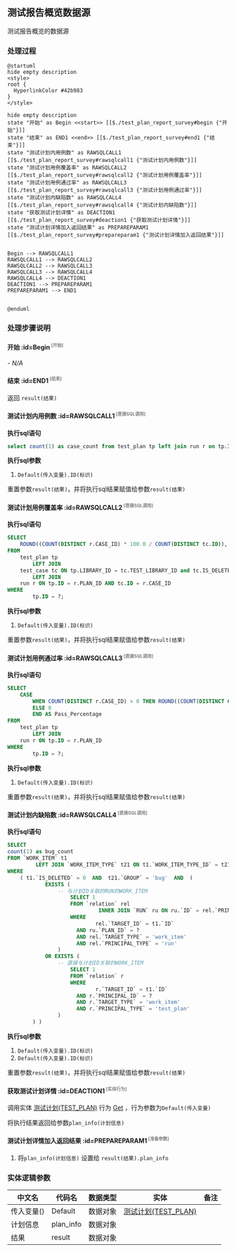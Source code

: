 ## 测试报告概览数据源 <!-- {docsify-ignore-all} -->

   测试报告概览的数据源

### 处理过程

```plantuml
@startuml
hide empty description
<style>
root {
  HyperlinkColor #42b983
}
</style>

hide empty description
state "开始" as Begin <<start>> [[$./test_plan_report_survey#begin {"开始"}]]
state "结束" as END1 <<end>> [[$./test_plan_report_survey#end1 {"结束"}]]
state "测试计划内用例数" as RAWSQLCALL1  [[$./test_plan_report_survey#rawsqlcall1 {"测试计划内用例数"}]]
state "测试计划用例覆盖率" as RAWSQLCALL2  [[$./test_plan_report_survey#rawsqlcall2 {"测试计划用例覆盖率"}]]
state "测试计划用例通过率" as RAWSQLCALL3  [[$./test_plan_report_survey#rawsqlcall3 {"测试计划用例通过率"}]]
state "测试计划内缺陷数" as RAWSQLCALL4  [[$./test_plan_report_survey#rawsqlcall4 {"测试计划内缺陷数"}]]
state "获取测试计划详情" as DEACTION1  [[$./test_plan_report_survey#deaction1 {"获取测试计划详情"}]]
state "测试计划详情加入返回结果" as PREPAREPARAM1  [[$./test_plan_report_survey#prepareparam1 {"测试计划详情加入返回结果"}]]


Begin --> RAWSQLCALL1
RAWSQLCALL1 --> RAWSQLCALL2
RAWSQLCALL2 --> RAWSQLCALL3
RAWSQLCALL3 --> RAWSQLCALL4
RAWSQLCALL4 --> DEACTION1
DEACTION1 --> PREPAREPARAM1
PREPAREPARAM1 --> END1


@enduml
```


### 处理步骤说明

#### 开始 :id=Begin<sup class="footnote-symbol"> <font color=gray size=1>[开始]</font></sup>



*- N/A*
#### 结束 :id=END1<sup class="footnote-symbol"> <font color=gray size=1>[结束]</font></sup>



返回 `result(结果)`

#### 测试计划内用例数 :id=RAWSQLCALL1<sup class="footnote-symbol"> <font color=gray size=1>[直接SQL调用]</font></sup>



<p class="panel-title"><b>执行sql语句</b></p>

```sql
select count(1) as case_count from test_plan tp left join run r on tp.ID = r.PLAN_ID where tp.ID = ?;
```

<p class="panel-title"><b>执行sql参数</b></p>

1. `Default(传入变量).ID(标识)`

重置参数`result(结果)`，并将执行sql结果赋值给参数`result(结果)`

#### 测试计划用例覆盖率 :id=RAWSQLCALL2<sup class="footnote-symbol"> <font color=gray size=1>[直接SQL调用]</font></sup>



<p class="panel-title"><b>执行sql语句</b></p>

```sql
SELECT
    ROUND((COUNT(DISTINCT r.CASE_ID) * 100.0 / COUNT(DISTINCT tc.ID)), 1) AS Coverage_Percentage
FROM
    test_plan tp
        LEFT JOIN
    test_case tc ON tp.LIBRARY_ID = tc.TEST_LIBRARY_ID and tc.IS_DELETED = 0
        LEFT JOIN
    run r ON tp.ID = r.PLAN_ID AND tc.ID = r.CASE_ID
WHERE
        tp.ID = ?;
```

<p class="panel-title"><b>执行sql参数</b></p>

1. `Default(传入变量).ID(标识)`

重置参数`result(结果)`，并将执行sql结果赋值给参数`result(结果)`

#### 测试计划用例通过率 :id=RAWSQLCALL3<sup class="footnote-symbol"> <font color=gray size=1>[直接SQL调用]</font></sup>



<p class="panel-title"><b>执行sql语句</b></p>

```sql
SELECT
    CASE
        WHEN COUNT(DISTINCT r.CASE_ID) > 0 THEN ROUND((COUNT(DISTINCT CASE WHEN r.STATUS = '10' THEN r.CASE_ID END) * 100.0 / COUNT(DISTINCT r.CASE_ID)), 1)
        ELSE 0
        END AS Pass_Percentage
FROM
    test_plan tp
        LEFT JOIN
    run r ON tp.ID = r.PLAN_ID
WHERE
        tp.ID = ?;
```

<p class="panel-title"><b>执行sql参数</b></p>

1. `Default(传入变量).ID(标识)`

重置参数`result(结果)`，并将执行sql结果赋值给参数`result(结果)`

#### 测试计划内缺陷数 :id=RAWSQLCALL4<sup class="footnote-symbol"> <font color=gray size=1>[直接SQL调用]</font></sup>



<p class="panel-title"><b>执行sql语句</b></p>

```sql
SELECT
count(1) as bug_count
FROM `WORK_ITEM` t1
         LEFT JOIN `WORK_ITEM_TYPE` t21 ON t1.`WORK_ITEM_TYPE_ID` = t21.`ID`
WHERE
    ( t1.`IS_DELETED` = 0  AND  t21.`GROUP` = 'bug'  AND  (
            EXISTS (
                -- 与计划ID关联的RUN的WORK_ITEM
                    SELECT 1
                    FROM `relation` rel
                             INNER JOIN `RUN` ru ON ru.`ID` = rel.`PRINCIPAL_ID`
                    WHERE
                            rel.`TARGET_ID` = t1.`ID`
                      AND ru.`PLAN_ID` = ?
                      AND rel.`TARGET_TYPE` = 'work_item'
                      AND rel.`PRINCIPAL_TYPE` = 'run'
                )
            OR EXISTS (
                -- 直接与计划ID关联的WORK_ITEM
                    SELECT 1
                    FROM `relation` r
                    WHERE
                            r.`TARGET_ID` = t1.`ID`
                      AND r.`PRINCIPAL_ID` = ?
                      AND r.`TARGET_TYPE` = 'work_item'
                      AND r.`PRINCIPAL_TYPE` = 'test_plan'
                )
        ) )
```

<p class="panel-title"><b>执行sql参数</b></p>

1. `Default(传入变量).ID(标识)`
2. `Default(传入变量).ID(标识)`

重置参数`result(结果)`，并将执行sql结果赋值给参数`result(结果)`

#### 获取测试计划详情 :id=DEACTION1<sup class="footnote-symbol"> <font color=gray size=1>[实体行为]</font></sup>



调用实体 [测试计划(TEST_PLAN)](module/TestMgmt/test_plan.md) 行为 [Get](module/TestMgmt/test_plan#行为) ，行为参数为`Default(传入变量)`

将执行结果返回给参数`plan_info(计划信息)`

#### 测试计划详情加入返回结果 :id=PREPAREPARAM1<sup class="footnote-symbol"> <font color=gray size=1>[准备参数]</font></sup>



1. 将`plan_info(计划信息)` 设置给  `result(结果).plan_info`



### 实体逻辑参数

|    中文名   |    代码名    |  数据类型    |  实体   |备注 |
| --------| --------| -------- | -------- | --------   |
|传入变量(<i class="fa fa-check"/></i>)|Default|数据对象|[测试计划(TEST_PLAN)](module/TestMgmt/test_plan.md)||
|计划信息|plan_info|数据对象|||
|结果|result|数据对象|||
